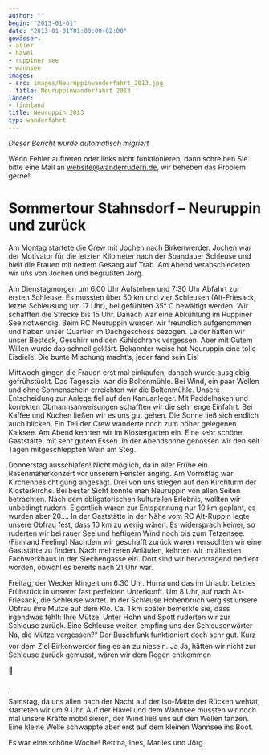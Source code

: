 ```yaml
---
author: ""
begin: "2013-01-01"
date: "2013-01-01T01:00:00+02:00"
gewässer:
- aller
- havel
- ruppiner see
- wannsee
images:
- src: images/Neuruppinwanderfahrt_2013.jpg
  title: Neuruppinwanderfahrt 2013
länder:
- finnland
title: Neuruppin 2013
typ: wanderfahrt
---
```



*Dieser Bericht wurde automatisch migriert*

Wenn Fehler auftreten oder links nicht funktionieren, dann schreiben Sie bitte eine Mail an website@wanderrudern.de, wir beheben das Problem gerne!



# Sommertour Stahnsdorf – Neuruppin und zurück


Am Montag startete die Crew mit Jochen nach Birkenwerder. Jochen war der Motivator für die letzten Kilometer nach der Spandauer Schleuse und hielt die Frauen mit nettem Gesang auf Trab. Am Abend verabschiedeten wir uns von Jochen und begrüßten Jörg.

Am Dienstagmorgen um 6.00 Uhr Aufstehen und 7:30 Uhr Abfahrt zur ersten Schleuse. Es mussten über 50 km und vier Schleusen (Alt-Friesack, letzte Schleusung um 17 Uhr), bei gefühlten 35° C bewältigt werden. Wir schafften die Strecke bis 15 Uhr. Danach war eine Abkühlung im Ruppiner See notwendig. Beim RC Neuruppin wurden wir freundlich aufgenommen und haben unser Quartier im Dachgeschoss bezogen. Leider hatten wir unser Besteck, Geschirr und den Kühlschrank vergessen. Aber mit Gutem Willen wurde das schnell geklärt. Bekannter weise hat Neuruppin eine tolle Eisdiele. Die bunte Mischung macht’s, jeder fand sein Eis!

Mittwoch gingen die Frauen erst mal einkaufen, danach wurde ausgiebig gefrühstückt. Das Tagesziel war die Boltenmühle. Bei Wind, ein paar Wellen und ohne Sonnenschein erreichten wir die Boltenmühle. Unsere Entscheidung zur Anlege fiel auf den Kanuanleger. Mit Paddelhaken und korrekten Obmannsanweisungen schafften wir die sehr enge Einfahrt. Bei Kaffee und Kuchen ließen wir es uns gut gehen. Die Sonne ließ sich endlich auch blicken. Ein Teil der Crew wanderte noch zum höher gelegenen Kalksee. Am Abend kehrten wir im Klostergarten ein. Eine sehr schöne Gaststätte, mit sehr gutem Essen. In der Abendsonne genossen wir den seit Tagen mitgeschleppten Wein am Steg.

Donnerstag ausschlafen! Nicht möglich, da in aller Frühe ein Rasenmäherkonzert vor unserem Fenster anging. Am Vormittag war Kirchenbesichtigung angesagt. Drei von uns stiegen auf den Kirchturm der Klosterkirche. Bei bester Sicht konnte man Neuruppin von allen Seiten betrachten. Nach dem obligatorischen kulturellen Erlebnis, wollten wir unbedingt rudern. Eigentlich waren zur Entspannung nur 10 km geplant, es wurden aber 20.… In der Gaststätte in der Nähe vom RC Alt-Ruppin legte unsere Obfrau fest, dass 10 km zu wenig wären. Es widersprach keiner, so ruderten wir bei rauer See und heftigem Wind noch bis zum Tetzensee. (Finnland Feeling) Nachdem wir geschafft zurück waren versuchten wir eine Gaststätte zu finden. Nach mehreren Anläufen, kehrten wir im ältesten Fachwerkhaus in der Siechengasse ein. Dort sind wir hervorragend bedient worden, obwohl es bereits nach 21 Uhr war.

Freitag, der Wecker klingelt um 6:30 Uhr. Hurra und das im Urlaub. Letztes Frühstück in unserer fast perfekten Unterkunft. Um 8 Uhr, auf nach Alt-Friesack, die Schleuse wartet. In der Schleuse Hohenbruch vergisst unsere Obfrau ihre Mütze auf dem Klo. Ca. 1 km später bemerkte sie, dass irgendwas fehlt: Ihre Mütze! Unter Hohn und Spott ruderten wir zur Schleuse zurück. Eine Schleuse weiter, empfing uns der Schleusenwärter Na, die Mütze vergessen?“ Der Buschfunk funktioniert doch sehr gut. Kurz vor dem Ziel Birkenwerder fing es an zu nieseln. Ja Ja, hätten wir nicht zur Schleuse zurück gemusst, wären wir dem Regen entkommen



.

Samstag, da uns allen nach der Nacht auf der Iso-Matte der Rücken wehtat, starteten wir um 9 Uhr. Auf der Havel und dem Wannsee mussten wir noch mal unsere Kräfte mobilisieren, der Wind ließ uns auf den Wellen tanzen. Eine kleine Welle schwappte aber erst auf dem kleinen Wannsee ins Boot.

Es war eine schöne Woche! Bettina, Ines, Marlies und Jörg